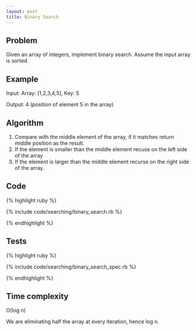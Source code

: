```yaml
---
layout: post
title: Binary Search
---
```


## Problem

Given an array of integers, implement binary search. Assume the input array is sorted.

## Example

Input: Array: [1,2,3,4,5], Key: 5

Output: 4 (position of element 5 in the array)

## Algorithm

1. Compare with the middle element of the array, if it matches return middle position as the result.
2. If the element is smaller than the middle element recuse on the left side of the array
3. If the element is larger than the middle element recurse on the right side of the array.

## Code
{% highlight ruby %}

{% include code/searching/binary_search.rb %}

{% endhighlight %}

## Tests
{% highlight ruby %}

{% include code/searching/binary_search_spec.rb %}

{% endhighlight %}

## Time complexity

O(log n)

We are eliminating half the array at every iteration, hence log n.